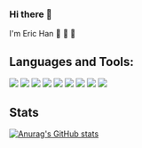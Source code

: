 ### Hi there 👋

I'm Eric Han 👏 👏 👏

## Languages and Tools:
<p>
<img src="https://img.shields.io/badge/Python-3776AB?style=flat-square&logo=Python&logoColor=white"/>
<img src="https://img.shields.io/badge/Django-092E20?style=flat-square&logo=Django&logoColor=white"/>
<img src="https://img.shields.io/badge/MySQL-4479A1?style=flat-square&logo=MySQL&logoColor=white"/>
<img src="https://img.shields.io/badge/Docker-2496ED?style=flat-square&logo=Docker&logoColor=white"/>
<img src="https://img.shields.io/badge/Git-F05032?style=flat-square&logo=Git&logoColor=white"/>
<img src="https://img.shields.io/badge/GitHub-181717?style=flat-square&logo=GitHub&logoColor=white"/> 
<img src="https://img.shields.io/badge/Amazon AWS-232F3E?style=flat-square&logo=Amazon%20AWS&logoColor=white"/>
<img src="https://img.shields.io/badge/Vim-019733?style=flat-square&logo=Vim&logoColor=white"/>
<img src="https://img.shields.io/badge/JavaScript-F7DF1E?style=flat-square&logo=JavaScript&logoColor=white"/>
</p>


## Stats
[![Anurag's GitHub stats](https://github-readme-stats.vercel.app/api?username=Samdaso-o)](https://github.com/anuraghazra/github-readme-stats)

